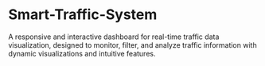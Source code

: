 # Smart-Traffic-System
A responsive and interactive dashboard for real-time traffic data visualization, designed to monitor, filter, and analyze traffic information with dynamic visualizations and intuitive features.
